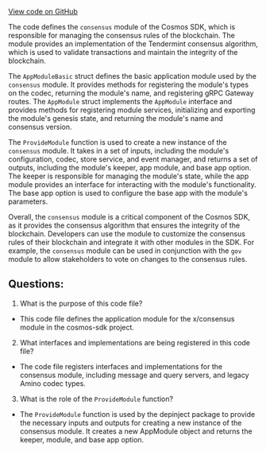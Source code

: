 [View code on GitHub](https://github.com/cosmos/cosmos-sdk.git/x/consensus/module.go)

The code defines the `consensus` module of the Cosmos SDK, which is responsible for managing the consensus rules of the blockchain. The module provides an implementation of the Tendermint consensus algorithm, which is used to validate transactions and maintain the integrity of the blockchain.

The `AppModuleBasic` struct defines the basic application module used by the `consensus` module. It provides methods for registering the module's types on the codec, returning the module's name, and registering gRPC Gateway routes. The `AppModule` struct implements the `AppModule` interface and provides methods for registering module services, initializing and exporting the module's genesis state, and returning the module's name and consensus version.

The `ProvideModule` function is used to create a new instance of the `consensus` module. It takes in a set of inputs, including the module's configuration, codec, store service, and event manager, and returns a set of outputs, including the module's keeper, app module, and base app option. The keeper is responsible for managing the module's state, while the app module provides an interface for interacting with the module's functionality. The base app option is used to configure the base app with the module's parameters.

Overall, the `consensus` module is a critical component of the Cosmos SDK, as it provides the consensus algorithm that ensures the integrity of the blockchain. Developers can use the module to customize the consensus rules of their blockchain and integrate it with other modules in the SDK. For example, the `consensus` module can be used in conjunction with the `gov` module to allow stakeholders to vote on changes to the consensus rules.
## Questions: 
 1. What is the purpose of this code file?
- This code file defines the application module for the x/consensus module in the cosmos-sdk project.

2. What interfaces and implementations are being registered in this code file?
- The code file registers interfaces and implementations for the consensus module, including message and query servers, and legacy Amino codec types.

3. What is the role of the `ProvideModule` function?
- The `ProvideModule` function is used by the depinject package to provide the necessary inputs and outputs for creating a new instance of the consensus module. It creates a new AppModule object and returns the keeper, module, and base app option.